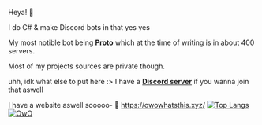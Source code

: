 Heya! 👋

I do C# & make Discord bots in that yes yes

My most notible bot being **[Proto](https://top.gg/bot/724601984241369100 "Proto")** which at the time of writing is in about 400 servers.

Most of my projects sources are private though.


uhh, idk what else to put here :>
I have a **[Discord server](https://discord.gg/R862SFQ "Discord server")** if you wanna join that aswell


I have a website aswell sooooo-
🌸 https://owowhatsthis.xyz/
[![Top Langs](https://github-readme-stats.vercel.app/api/top-langs/?username=Ra-iners)](https://github.com/anuraghazra/github-readme-stats)
[![OwO](https://owowhatsthis.xyz/i/Furry/Commissioned/twitter.png "OwO")](https://owowhatsthis.xyz/i/Furry/Commissioned/twitter.png "OwO")
